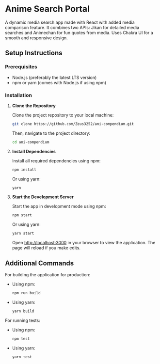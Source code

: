 # Anime Search Portal

A dynamic media search app made with React with added media comparison feature. It combines two APIs: Jikan for detailed media searches and Animechan for fun quotes from media. Uses Chakra UI for a smooth and responsive design. 
 
## Setup Instructions

### Prerequisites

- Node.js (preferably the latest LTS version)
- npm or yarn (comes with Node.js if using npm)

### Installation

1. **Clone the Repository**

    Clone the project repository to your local machine:

    ```bash
    git clone https://github.com/Zeus3252/ani-compendium.git
    ```

    Then, navigate to the project directory:

    ```bash
    cd ani-compendium
    ```

2. **Install Dependencies**

    Install all required dependencies using npm:

    ```bash
    npm install
    ```

    Or using yarn:

    ```bash
    yarn
    ```

3. **Start the Development Server**

    Start the app in development mode using npm:

    ```bash
    npm start
    ```

    Or using yarn:

    ```bash
    yarn start
    ```

    Open [http://localhost:3000](http://localhost:3000) in your browser to view the application. The page will reload if you make edits.

## Additional Commands

For building the application for production:

- Using npm:

    ```bash
    npm run build
    ```

- Using yarn:

    ```bash
    yarn build
    ```

For running tests:

- Using npm:

    ```bash
    npm test
    ```

- Using yarn:

    ```bash
    yarn test
    ```
